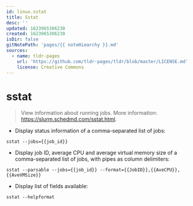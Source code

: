 ```yaml
---
id: linux.sstat
title: Sstat
desc: ''
updated: 1623965306230
created: 1623965306230
isDir: false
gitNotePath: 'pages/{{ noteHiearchy }}.md'
sources:
  - name: tldr-pages
    url: 'https://github.com/tldr-pages/tldr/blob/master/LICENSE.md'
    license: Creative Commons
---
```

# sstat

> View information about running jobs.
> More information: <https://slurm.schedmd.com/sstat.html>.

- Display status information of a comma-separated list of jobs:

`sstat --jobs={{job_id}}`

- Display job ID, average CPU and average virtual memory size of a comma-separated list of jobs, with pipes as column delimiters:

`sstat --parsable --jobs={{job_id}} --format={{JobID}},{{AveCPU}},{{AveVMSize}}`

- Display list of fields available:

`sstat --helpformat`


